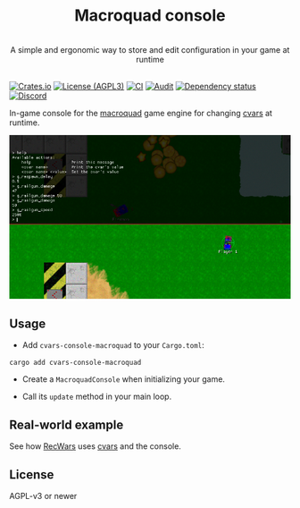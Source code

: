<div align="center">
    <h1>Macroquad console</h1>
    <br />
    A simple and ergonomic way to store and edit configuration in your game at runtime
</div>
<br />

[![Crates.io](https://img.shields.io/crates/v/cvars-console-macroquad)](https://crates.io/crates/cvars-console-macroquad)
[![License (AGPL3)](https://img.shields.io/github/license/martin-t/cvars)](https://github.com/martin-t/cvars/blob/master/LICENSE)
[![CI](https://github.com/martin-t/cvars/workflows/CI-macroquad/badge.svg)](https://github.com/martin-t/cvars/actions)
[![Audit](https://github.com/martin-t/cvars/workflows/audit-macroquad/badge.svg)](https://rustsec.org/)
[![Dependency status](https://deps.rs/repo/github/martin-t/cvars/status.svg?path=cvars-console-macroquad)](https://deps.rs/repo/github/martin-t/cvars?path=cvars-console-macroquad)
[![Discord](https://img.shields.io/discord/770013530593689620?label=&logo=discord&logoColor=ffffff&color=7389D8&labelColor=6A7EC2)](https://discord.gg/aA7hCFvYh9)

In-game console for the [macroquad](https://github.com/not-fl3/macroquad) game engine for changing [cvars](https://github.com/martin-t/cvars) at runtime.

![Macroquad console](screenshot.png)

## Usage

- Add `cvars-console-macroquad` to your `Cargo.toml`:

```shell
cargo add cvars-console-macroquad
```

- Create a `MacroquadConsole` when initializing your game.

- Call its `update` method in your main loop.

## Real-world example

See how [RecWars](https://github.com/martin-t/rec-wars) uses [cvars](https://github.com/martin-t/rec-wars/blob/master/src/cvars.rs) and the console.

## License

AGPL-v3 or newer
